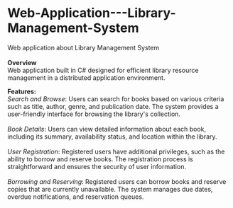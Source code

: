 # Web-Application---Library-Management-System
Web application about Library Management System<br/><br/>
**Overview** <br/>
Web application built in C# designed for efficient library resource management in a distributed application environment. 

**Features:**
<br>
*Search and Browse*: Users can search for books based on various criteria such as title, author, genre, and publication date. The system provides a user-friendly interface for browsing the library's collection.<br><br/>
*Book Details*: Users can view detailed information about each book, including its summary, availability status, and location within the library.<br><br/>
*User Registration*: Registered users have additional privileges, such as the ability to borrow and reserve books. The registration process is straightforward and ensures the security of user information.<br><br/>
*Borrowing and Reserving*: Registered users can borrow books and reserve copies that are currently unavailable. The system manages due dates, overdue notifications, and reservation queues.<br><br/>
